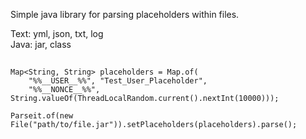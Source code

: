 Simple java library for parsing placeholders within files.

Text: yml, json, txt, log \
Java: jar, class
##

```
Map<String, String> placeholders = Map.of(
    "%%__USER__%%", "Test_User_Placeholder", 
    "%%__NONCE__%%", String.valueOf(ThreadLocalRandom.current().nextInt(10000)));

Parseit.of(new File("path/to/file.jar")).setPlaceholders(placeholders).parse();
```
